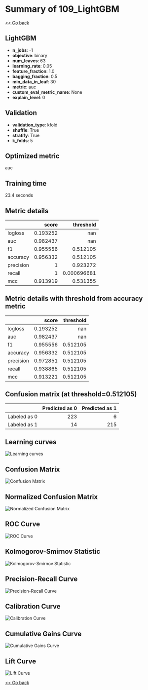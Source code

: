 # Summary of 109_LightGBM

[<< Go back](../README.md)


## LightGBM
- **n_jobs**: -1
- **objective**: binary
- **num_leaves**: 63
- **learning_rate**: 0.05
- **feature_fraction**: 1.0
- **bagging_fraction**: 0.5
- **min_data_in_leaf**: 30
- **metric**: auc
- **custom_eval_metric_name**: None
- **explain_level**: 0

## Validation
 - **validation_type**: kfold
 - **shuffle**: True
 - **stratify**: True
 - **k_folds**: 5

## Optimized metric
auc

## Training time

23.4 seconds

## Metric details
|           |    score |     threshold |
|:----------|---------:|--------------:|
| logloss   | 0.193252 | nan           |
| auc       | 0.982437 | nan           |
| f1        | 0.955556 |   0.512105    |
| accuracy  | 0.956332 |   0.512105    |
| precision | 1        |   0.923272    |
| recall    | 1        |   0.000696681 |
| mcc       | 0.913919 |   0.531355    |


## Metric details with threshold from accuracy metric
|           |    score |   threshold |
|:----------|---------:|------------:|
| logloss   | 0.193252 |  nan        |
| auc       | 0.982437 |  nan        |
| f1        | 0.955556 |    0.512105 |
| accuracy  | 0.956332 |    0.512105 |
| precision | 0.972851 |    0.512105 |
| recall    | 0.938865 |    0.512105 |
| mcc       | 0.913221 |    0.512105 |


## Confusion matrix (at threshold=0.512105)
|              |   Predicted as 0 |   Predicted as 1 |
|:-------------|-----------------:|-----------------:|
| Labeled as 0 |              223 |                6 |
| Labeled as 1 |               14 |              215 |

## Learning curves
![Learning curves](learning_curves.png)
## Confusion Matrix

![Confusion Matrix](confusion_matrix.png)


## Normalized Confusion Matrix

![Normalized Confusion Matrix](confusion_matrix_normalized.png)


## ROC Curve

![ROC Curve](roc_curve.png)


## Kolmogorov-Smirnov Statistic

![Kolmogorov-Smirnov Statistic](ks_statistic.png)


## Precision-Recall Curve

![Precision-Recall Curve](precision_recall_curve.png)


## Calibration Curve

![Calibration Curve](calibration_curve_curve.png)


## Cumulative Gains Curve

![Cumulative Gains Curve](cumulative_gains_curve.png)


## Lift Curve

![Lift Curve](lift_curve.png)



[<< Go back](../README.md)
